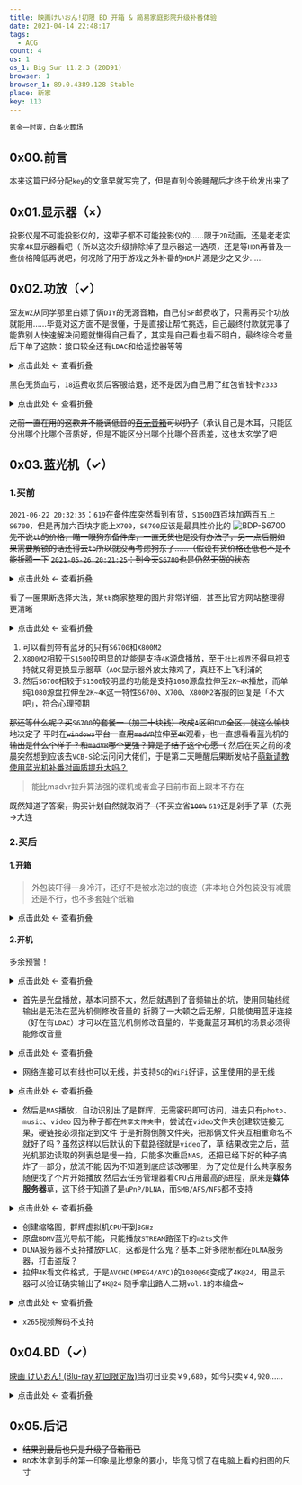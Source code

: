 ```yaml
---
title: 映画けいおん!初限 BD 开箱 & 简易家庭影院升级补番体验
date: 2021-04-14 22:48:17
tags:
  - ACG
count: 4
os: 1
os_1: Big Sur 11.2.3 (20D91)
browser: 1
browser_1: 89.0.4389.128 Stable
place: 新家
key: 113
---
```

    氪金一时爽，白条火葬场
<!-- more -->
## 0x00.前言
本来这篇已经分配`key`的文章早就写完了，但是直到今晚睡醒后才终于给发出来了

## 0x01.显示器（×）
投影仪是不可能投影仪的，这辈子都不可能投影仪的……限于`2D`动画，还是老老实实拿`4K`显示器看吧（
所以这次升级排除掉了显示器这一选项，还是等`HDR`再普及一些价格降低再说吧，何况除了用于游戏之外补番的`HDR`片源是少之又少……

## 0x02.功放（✓）
室友`WZ`从同学那里白嫖了俩`DIY`的无源音箱，自己付`SF`邮费收了，只需再买个功放就能用……毕竟对这方面不是很懂，于是直接让帮忙挑选，自己最终付款就完事了
能靠别人快速解决问题就懒得自己看了，其实是自己看也看不明白，最终综合考量后下单了这款：接口较全还有`LDAC`和给遥控器等等

<details><summary>点击此处 ← 查看折叠</summary>

![520.06](https://i1.yuangezhizao.cn/macOS/QQ20210414-230425@2x.png!webp)

</details>

黑色无货血亏，`18`运费收货后客服给退，还不是因为自己用了红包省钱卡`2333`

<details><summary>点击此处 ← 查看折叠</summary>

![淘金币终于派上用场了](https://i1.yuangezhizao.cn/macOS/QQ20210414-230552@2x.png!webp)

</details>

~~之前一直在用的这款并不能调低音的[百元音箱](../Windows/desktop.html#详情)可以扔了~~（承认自己是木耳，只能区分出哪个比哪个音质好，但是不能区分出哪个比哪个音质差，这也太玄学了吧

## 0x03.蓝光机（✓）
### 1.买前
`2021-06-22 20:32:35`：`619`在备件库突然看到有货，`S1500`四百块加两百五上`S6700`，但是再加六百块才能上`X700`，`S6700`应该是最具性价比的
![BDP-S6700](https://i1.yuangezhizao.cn/macOS/20210622203602.png!webp)
~~先不说`tb`的价格，瞄一眼狗东备件库，一直无货也是没有办法了，另一点后期如果需要解锁的话还得去`tb`所以就没再考虑狗东了……（假设有货价格还低也不是不能折腾一下~~
~~`2021-05-26 20:21:25`：到今天`S6700`也是仍然无货的状态~~

<details><summary>点击此处 ← 查看折叠</summary>

![619](https://i1.yuangezhizao.cn/Redmi-K20Pro/Screenshot_2021-06-22-20-39-11-896_com.jingdong.a.jpg!webp)
![狗东备件库](https://i1.yuangezhizao.cn/Redmi-K20Pro/Screenshot_2021-04-14-23-22-15-308_com.jingdong.a.jpg!webp)

</details>

看了一圈果断选择大法，某`tb`商家整理的图片非常详细，甚至比官方网站整理得更清晰

<details><summary>点击此处 ← 查看折叠</summary>

![对比表格](https://i1.yuangezhizao.cn/macOS/QQ20210414-231908@2x.png!webp)

</details>

1. 可以看到带有蓝牙的只有`S6700`和`X800M2`
2. `X800M2`相较于`S1500`较明显的功能是支持`4K`源盘播放，至于`杜比视界`还得电视支持就又得更换显示器草（`AOC`显示器外放太辣鸡了，真赶不上飞利浦的
3. 然后`S6700`相较于`S1500`较明显的功能是支持`1080`源盘拉伸至`2K~4K`播放，而单纯`1080`源盘拉伸至`2K~4K`这一特性`S6700`、`X700`、`X800M2`客服的回复是「不大吧」，符合心理预期

~~那还等什么呢？买`S6700`的套餐一（加三十块钱）改成`A`区和`DVD`全区，就这么愉快地决定了~~
~~平时在`windows`平台一直用`madVR`拉伸至`4K`观看，也一直想看看蓝光机的输出是什么个样子？和`madVR`哪个更强？算是了结了这个心愿（~~
然后在买之前的凌晨突然想到应该去`VCB-S`论坛问问大佬们，于是第二天睡醒后果断发帖子[萌新请教使用蓝光机补番对画质提升大吗？](https://web.archive.org/web/20210526122613/https://bbs.vcb-s.com/forum.php?mod=viewthread&tid=7571&page=1)
> 能比madvr拉升算法强的碟机或者盒子目前市面上跟本不存在

~~既然知道了答案，购买计划自然就取消了（不买立省`100%`~~
`619`还是剁手了草（东莞→大连

### 2.买后
#### 1.开箱
> 外包装吓得一身冷汗，还好不是被水泡过的痕迹（非本地仓外包装没有减震还是不行，也不多套娃个纸箱

<details><summary>点击此处 ← 查看折叠</summary>

![包装正面](https://i1.yuangezhizao.cn/Redmi-K20Pro/IMG_20210622_110651.jpg!view)
![包装左面](https://i1.yuangezhizao.cn/Redmi-K20Pro/IMG_20210622_110802.jpg!view)

没错，又是盯备件库捡漏
![包装上面](https://i1.yuangezhizao.cn/Redmi-K20Pro/IMG_20210622_110835.jpg!view)

`12V`电源
![电源](https://i1.yuangezhizao.cn/Redmi-K20Pro/IMG_20210622_111101.jpg!view)

自己有`HDMI`线，就没拆
![HDMI](https://i1.yuangezhizao.cn/Redmi-K20Pro/IMG_20210622_111117.jpg!view)
![本体前面](https://i1.yuangezhizao.cn/Redmi-K20Pro/IMG_20210622_111903.jpg!view)
![本体后面](https://i1.yuangezhizao.cn/Redmi-K20Pro/IMG_20210622_111845.jpg!view)
![本体下面](https://i1.yuangezhizao.cn/Redmi-K20Pro/IMG_20210622_111444.jpg!view)
![全家福](https://i1.yuangezhizao.cn/Redmi-K20Pro/IMG_20210622_112554.jpg!view)

测试用的同轴线，非原厂配件
![同轴线](https://i1.yuangezhizao.cn/Redmi-K20Pro/IMG_20210622_112913.jpg!view)

</details>

#### 2.开机
多余预警！

<details><summary>点击此处 ← 查看折叠</summary>

![索法](https://i1.yuangezhizao.cn/Redmi-K20Pro/IMG_20210622_115441.jpg!view)
![每次开机的初始化](https://i1.yuangezhizao.cn/Redmi-K20Pro/IMG_20210622_115452.jpg!view)
![简体中文](https://i1.yuangezhizao.cn/Redmi-K20Pro/IMG_20210622_115514.jpg!view)
![快速启动](https://i1.yuangezhizao.cn/Redmi-K20Pro/IMG_20210622_115525.jpg!view)
![主界面](https://i1.yuangezhizao.cn/Redmi-K20Pro/IMG_20210622_115920.jpg!view)
![设定](https://i1.yuangezhizao.cn/Redmi-K20Pro/IMG_20210622_120003.jpg!view)

</details>

- 首先是光盘播放，基本问题不大，然后就遇到了音频输出的坑，使用同轴线缆输出是无法在蓝光机侧修改音量的
折腾了一大顿之后无解，只能使用蓝牙连接（好在有`LDAC`）才可以在蓝光机侧修改音量的，毕竟戴蓝牙耳机的场景必须得能修改音量

<details><summary>点击此处 ← 查看折叠</summary>

![蓝牙真香，但也不是一直都是 96KHz](https://i1.yuangezhizao.cn/Redmi-K20Pro/Screenshot_2021-06-22-22-52-03-707_com.google.and.jpg!webp)
![蓝牙功放](https://i1.yuangezhizao.cn/Redmi-K20Pro/IMG_20210622_131153.jpg!view)
![仅支持调节蓝牙音量](https://i1.yuangezhizao.cn/Redmi-K20Pro/IMG_20210622_131337.jpg!view)

</details>

- 网络连接可以有线也可以无线，并支持`5G`的`WiFi`好评，这里使用的是无线

<details><summary>点击此处 ← 查看折叠</summary>

![轻松网络设定](https://i1.yuangezhizao.cn/Redmi-K20Pro/IMG_20210622_115536.jpg!view)
![联网方式](https://i1.yuangezhizao.cn/Redmi-K20Pro/IMG_20210622_115554.jpg!view)
![无线网络](https://i1.yuangezhizao.cn/Redmi-K20Pro/IMG_20210622_115631.jpg!view)
![软键盘](https://i1.yuangezhizao.cn/Redmi-K20Pro/IMG_20210622_115642.jpg!view)
![正在连接网络](https://i1.yuangezhizao.cn/Redmi-K20Pro/IMG_20210622_115737.jpg!view)
![用户协议](https://i1.yuangezhizao.cn/Redmi-K20Pro/IMG_20210622_115849.jpg!view)
![1/3](https://i1.yuangezhizao.cn/Redmi-K20Pro/IMG_20210622_115857.jpg!view)
![3/3](https://i1.yuangezhizao.cn/Redmi-K20Pro/IMG_20210622_115900.jpg!view)

</details>

- 然后是`NAS`播放，自动识别出了是群辉，无需密码即可访问，进去只有`photo`、`music`、`video`
因为种子都在`共享文件夹`中，尝试在`video`文件夹创建软链接无果，硬链接必须指定到文件
于是折腾倒腾文件夹，把那俩文件夹互相重命名不就好了吗？虽然这样以后默认的下载路径就是`video`了，草
结果改完之后，蓝光机那边读取的列表总是慢一拍，只能多次重启`NAS`，还把已经下好的种子搞炸了一部分，放流不能
因为不知道到底应该改哪里，为了定位是什么共享服务随便找了个片开始播放
然后去任务管理器看`CPU`占用最高的进程，原来是**媒体服务器**草，这下终于知道了是`uPnP/DLNA`，而`SMB/AFS/NFS`都不支持

<details><summary>点击此处 ← 查看折叠</summary>

![NAS](https://i1.yuangezhizao.cn/Redmi-K20Pro/IMG_20210622_120534.jpg!view)

</details>

- 创建缩略图，群辉虚拟机`CPU`干到`8GHz`
- 原盘`BDMV`蓝光导航不能，只能播放`STREAM`路径下的`m2ts`文件
- `DLNA`服务器不支持播放`FLAC`，这都是什么鬼？基本上好多限制都在`DLNA`服务器，打击盗版？
- 拉伸`4K`看文件格式，于是`AVCHD(MPEG4/AVC)`的`1080@60`变成了`4K@24`，用显示器可以验证确实输出了`4K@24`
随手拿出路人二期`vol.1`的本编盘~

<details><summary>点击此处 ← 查看折叠</summary>

![4K/24p](https://i1.yuangezhizao.cn/Redmi-K20Pro/IMG_20210622_122913.jpg!view)
![可总感觉还是有些粗糙](https://i1.yuangezhizao.cn/Redmi-K20Pro/IMG_20210622_123141.jpg!view)
![4K](https://i1.yuangezhizao.cn/Redmi-K20Pro/IMG_20210622_120121.jpg!view)
![3840*2160@24](https://i1.yuangezhizao.cn/Redmi-K20Pro/Screenshot_2021-06-22-22-16-09-550_com.google.and.jpg!webp)

</details>

- `x265`视频解码不支持

## 0x04.BD（✓）
[映画 けいおん! (Blu-ray 初回限定版)](https://web.archive.org/web/20210526123030/https://www.amazon.co.jp/%E6%98%A0%E7%94%BB-%E3%81%91%E3%81%84%E3%81%8A%E3%82%93-Blu-ray-%E5%88%9D%E5%9B%9E%E9%99%90%E5%AE%9A%E7%89%88-%E5%B1%B1%E7%94%B0%E5%B0%9A%E5%AD%90/dp/B007UXG5U4?language=ja_JP)当初日亚卖`￥9,680`，如今只卖`￥4,920`……

<details><summary>点击此处 ← 查看折叠</summary>

![1](https://i1.yuangezhizao.cn/Redmi-K20Pro/IMG_20210416_100931.jpg!view)
![2](https://i1.yuangezhizao.cn/Redmi-K20Pro/IMG_20210416_101101.jpg!view)
![3](https://i1.yuangezhizao.cn/Redmi-K20Pro/IMG_20210416_101115.jpg!view)
![4](https://i1.yuangezhizao.cn/Redmi-K20Pro/IMG_20210416_101230.jpg!view)
![5](https://i1.yuangezhizao.cn/Redmi-K20Pro/IMG_20210416_101648.jpg!view)
![6](https://i1.yuangezhizao.cn/Redmi-K20Pro/IMG_20210416_102412.jpg!view)
![7](https://i1.yuangezhizao.cn/Redmi-K20Pro/IMG_20210416_102047.jpg!view)
![8](https://i1.yuangezhizao.cn/Redmi-K20Pro/IMG_20210416_103430.jpg!view)
![9](https://i1.yuangezhizao.cn/Redmi-K20Pro/IMG_20210416_102726.jpg!view)

</details>

## 0x05.后记
- ~~结果到最后也只是升级了音箱而已~~
- `BD`本体拿到手的第一印象是比想象的要小，毕竟习惯了在电脑上看的扫图的尺寸
